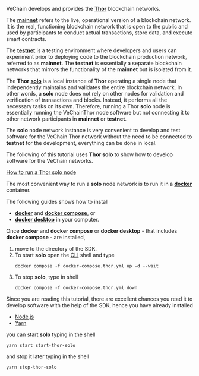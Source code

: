 VeChain develops and provides the **[Thor](https://docs.vechain.org/core-concepts/networks)** blockchain networks.

The **[mainnet](https://docs.vechain.org/core-concepts/networks/mainnet)**
refers to the live, operational version of a blockchain network.
It is the real, functioning blockchain network that is open to the public
and used by participants to conduct actual transactions, store data, and execute smart contracts.

The **[testnet](https://docs.vechain.org/core-concepts/networks/testnet)**
is a testing environment where developers and users can experiment prior
to deploying code to the blockchain production network, referred to as **mainnet**.
The **testnet** is essentially a separate blockchain networks that
mirrors the functionality of the **mainnet** but is isolated from it.

The **Thor** **[solo](https://docs.vechain.org/core-concepts/networks/thor-solo-node)** is a local
instance of **Thor** operating a single node that independently maintains and validates the entire blockchain network.
In other words, a **solo** node does not rely on other nodes for validation and verification of transactions and blocks.
Instead, it performs all the necessary tasks on its own.
Therefore, running a Thor **solo** node is essentially running the VeChainThor node software but not connecting it
to other network participants in **mainnet** or **testnet**.

The **solo** node network instance is very convenient to develop and test software for the VeChain Thor network
without the need to be connected to **testnet** for the development, everything can be done in local.

The following of this tutorial uses **Thor solo** to show how to develop software for the VeChain networks.


[How to run a Thor solo node](https://docs.vechain.org/how-to-run-a-node/how-to-run-a-thor-solo-node)

The most convenient way to run a **solo** node network is to run it in a
**[docker](https://docs.vechain.org/how-to-run-a-node/how-to-run-a-thor-solo-node#docker-containerized-convenience)**
container.

The following guides shows how to install
 - **[docker](https://docs.docker.com/get-started/get-docker/)**
   and **[docker compose](https://docs.docker.com/compose/install/)**, or
 - **[docker desktop](https://docs.docker.com/desktop/)**
in your computer.

Once **docker** and **docker compose** or **docker desktop** - that includes **docker compose** - are installed,

1. move to the directory of the SDK.
2. To start **solo** open the [CLI](https://en.wikipedia.org/wiki/Command-line_interface) shell and type
   ```shell
   docker compose -f docker-compose.thor.yml up -d --wait
   ```
3. To stop **solo**, type in shell
   ```shell
   docker compose -f docker-compose.thor.yml down
   ```

Since you are reading this tutorial, there are excellent chances you read it to develop software with the help of the
SDK, hence you have already installed
- [Node.js](https://nodejs.org/en/learn/getting-started/how-to-install-nodejs)
- [Yarn](https://classic.yarnpkg.com/en/docs/install)

you can start **solo** typing in the shell

```shell
yarn start start-thor-solo
```

and stop it later typing in the shell

```shell
yarn stop-thor-solo 
```




